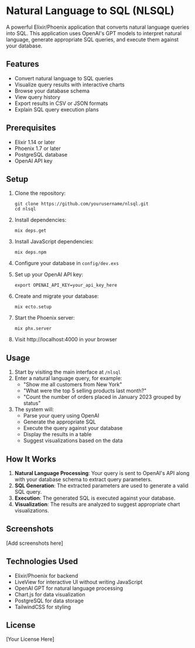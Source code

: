 # Natural Language to SQL (NLSQL)

A powerful Elixir/Phoenix application that converts natural language queries into SQL. This application uses OpenAI's GPT models to interpret natural language, generate appropriate SQL queries, and execute them against your database.

## Features

- Convert natural language to SQL queries
- Visualize query results with interactive charts
- Browse your database schema
- View query history
- Export results in CSV or JSON formats
- Explain SQL query execution plans

## Prerequisites

- Elixir 1.14 or later
- Phoenix 1.7 or later
- PostgreSQL database
- OpenAI API key

## Setup

1. Clone the repository:
   ```
   git clone https://github.com/yourusername/nlsql.git
   cd nlsql
   ```

2. Install dependencies:
   ```
   mix deps.get
   ```

3. Install JavaScript dependencies:
   ```
   mix deps.npm
   ```

4. Configure your database in `config/dev.exs`

5. Set up your OpenAI API key:
   ```
   export OPENAI_API_KEY=your_api_key_here
   ```

6. Create and migrate your database:
   ```
   mix ecto.setup
   ```

7. Start the Phoenix server:
   ```
   mix phx.server
   ```

8. Visit http://localhost:4000 in your browser

## Usage

1. Start by visiting the main interface at `/nlsql`
2. Enter a natural language query, for example:
   - "Show me all customers from New York"
   - "What were the top 5 selling products last month?"
   - "Count the number of orders placed in January 2023 grouped by status"
3. The system will:
   - Parse your query using OpenAI
   - Generate the appropriate SQL
   - Execute the query against your database
   - Display the results in a table
   - Suggest visualizations based on the data
   
## How It Works

1. **Natural Language Processing**: Your query is sent to OpenAI's API along with your database schema to extract query parameters.
2. **SQL Generation**: The extracted parameters are used to generate a valid SQL query.
3. **Execution**: The generated SQL is executed against your database.
4. **Visualization**: The results are analyzed to suggest appropriate chart visualizations.

## Screenshots

[Add screenshots here]

## Technologies Used

- Elixir/Phoenix for backend
- LiveView for interactive UI without writing JavaScript
- OpenAI GPT for natural language processing
- Chart.js for data visualization
- PostgreSQL for data storage
- TailwindCSS for styling

## License

[Your License Here]
